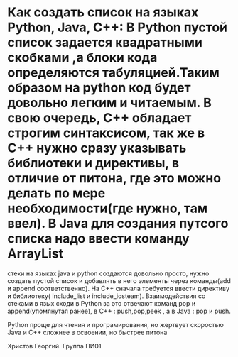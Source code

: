 # Как создать список на языках Python, Java, C++: В Python пустой список задается квадратными скобками ,а блоки кода определяются табуляцией.Таким образом на python код будет довольно легким и читаемым. В свою очередь, С++ обладает строгим синтаксисом, так же в С++ нужно сразу указывать библиотеки и директивы, в отличие от питона, где это можно делать по мере необходимости(где нужно, там ввел). В Java для создания путсого списка надо ввести команду ArrayList

стеки на языках java и python создаются довольно просто, нужно создать пустой список и добавлять в него элементы через команды(add и append соответственно). На С++ сначала требуется ввести директиву и библиотеку( include_list и include_iosteam). Взаимодействия со стеками в язых сходи в Python за это отвечают команд pop и append(упомянутая ранее), в С++ : push,pop,peek , а в Java  : pop  и push. 

Python проще для чтения и програмирования, но жертвует скоростью
Java и C++ сложнее в освоении, но быстрее питона 

Христов Георгий. Группа ПИ01


